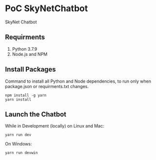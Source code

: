 # PoC SkyNetChatbot

SkyNet Chatbot

## Requirments 
1. Python 3.7.9
2. Node.js and NPM

## Install Packages

Command to install all Python and Node dependencies, to run only when package.json or requirments.txt changes.

```
npm install -g yarn
yarn install 
```

## Launch the Chatbot 

While in Development (locally) on Linux and Mac:

```
yarn run dev 
```

On Windows:
```
yarn run devwin
```

